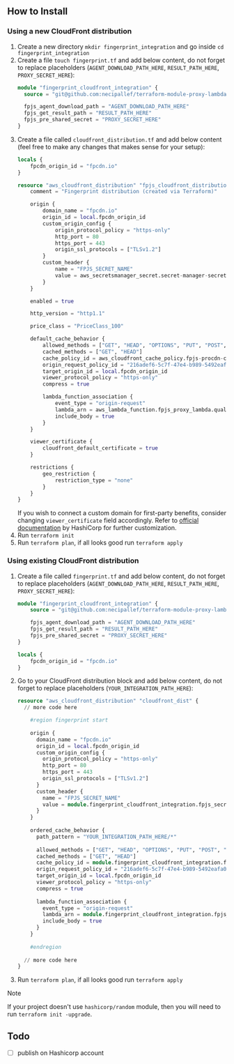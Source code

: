## How to Install

### Using a new CloudFront distribution

1. Create a new directory `mkdir fingerprint_integration` and go inside `cd fingerprint_integration`
2. Create a file `touch fingerprint.tf` and add below content, do not forget to replace placeholders (`AGENT_DOWNLOAD_PATH_HERE`, `RESULT_PATH_HERE`, `PROXY_SECRET_HERE`):
    ```terraform
    module "fingerprint_cloudfront_integration" {
      source = "git@github.com:necipallef/terraform-module-proxy-lambda.git/?ref=v0.4.0"

      fpjs_agent_download_path = "AGENT_DOWNLOAD_PATH_HERE"
      fpjs_get_result_path = "RESULT_PATH_HERE"
      fpjs_pre_shared_secret = "PROXY_SECRET_HERE"
    }
    ```
3. Create a file called `cloudfront_distribution.tf` and add below content (feel free to make any changes that makes sense for your setup):
   ```terraform
   locals {
       fpcdn_origin_id = "fpcdn.io"
   }
   
   resource "aws_cloudfront_distribution" "fpjs_cloudfront_distribution" {
       comment = "Fingerprint distribution (created via Terraform)"
   
       origin {
           domain_name = "fpcdn.io"
           origin_id = local.fpcdn_origin_id
           custom_origin_config {
               origin_protocol_policy = "https-only"
               http_port = 80
               https_port = 443
               origin_ssl_protocols = ["TLSv1.2"]
           }
           custom_header {
               name = "FPJS_SECRET_NAME"
               value = aws_secretsmanager_secret.secret-manager-secret-created-by-terraform.arn
           }
       }
   
       enabled = true
   
       http_version = "http1.1"
   
       price_class = "PriceClass_100"
   
       default_cache_behavior {
           allowed_methods = ["GET", "HEAD", "OPTIONS", "PUT", "POST", "PATCH", "DELETE"]
           cached_methods = ["GET", "HEAD"]
           cache_policy_id = aws_cloudfront_cache_policy.fpjs-procdn-cache-policy.id
           origin_request_policy_id = "216adef6-5c7f-47e4-b989-5492eafa07d3" # Default AllViewer policy
           target_origin_id = local.fpcdn_origin_id
           viewer_protocol_policy = "https-only"
           compress = true
   
           lambda_function_association {
               event_type = "origin-request"
               lambda_arn = aws_lambda_function.fpjs_proxy_lambda.qualified_arn
               include_body = true
           }
       }
   
       viewer_certificate {
           cloudfront_default_certificate = true
       }
   
       restrictions {
           geo_restriction {
               restriction_type = "none"
           }
       }
   }
   ```
   If you wish to connect a custom domain for first-party benefits, consider changing `viewer_certificate` field accordingly. Refer to [official documentation](https://registry.terraform.io/providers/hashicorp/aws/latest/docs/resources/cloudfront_distribution) by HashiCorp for further customization.
4. Run `terraform init`
5. Run `terraform plan`, if all looks good run `terraform apply`

### Using existing CloudFront distribution

1. Create a file called `fingerprint.tf` and add below content, do not forget to replace placeholders (`AGENT_DOWNLOAD_PATH_HERE`, `RESULT_PATH_HERE`, `PROXY_SECRET_HERE`):
    ```terraform
    module "fingerprint_cloudfront_integration" {
        source = "git@github.com:necipallef/terraform-module-proxy-lambda.git/?ref=v0.4.0"

        fpjs_agent_download_path = "AGENT_DOWNLOAD_PATH_HERE"
        fpjs_get_result_path = "RESULT_PATH_HERE"
        fpjs_pre_shared_secret = "PROXY_SECRET_HERE"
    }
    
    locals {
        fpcdn_origin_id = "fpcdn.io"
    }

    ```
2. Go to your CloudFront distribution block and add below content, do not forget to replace placeholders (`YOUR_INTEGRATION_PATH_HERE`):
    ```terraform
    resource "aws_cloudfront_distribution" "cloudfront_dist" {
      // more code here
    
        #region fingerprint start
        
        origin {
          domain_name = "fpcdn.io"
          origin_id = local.fpcdn_origin_id
          custom_origin_config {
            origin_protocol_policy = "https-only"
            http_port = 80
            https_port = 443
            origin_ssl_protocols = ["TLSv1.2"]
          }
          custom_header {
            name = "FPJS_SECRET_NAME"
            value = module.fingerprint_cloudfront_integration.fpjs_secret_manager_arn
          }
        }
        
        ordered_cache_behavior {
          path_pattern = "YOUR_INTEGRATION_PATH_HERE/*"
        
          allowed_methods = ["GET", "HEAD", "OPTIONS", "PUT", "POST", "PATCH", "DELETE"]
          cached_methods = ["GET", "HEAD"]
          cache_policy_id = module.fingerprint_cloudfront_integration.fpjs_cache_policy_id
          origin_request_policy_id = "216adef6-5c7f-47e4-b989-5492eafa07d3" # Default AllViewer policy
          target_origin_id = local.fpcdn_origin_id
          viewer_protocol_policy = "https-only"
          compress = true
        
          lambda_function_association {
            event_type = "origin-request"
            lambda_arn = module.fingerprint_cloudfront_integration.fpjs_proxy_lambda_arn
            include_body = true
          }
        }
        
        #endregion
      
      // more code here
    }
    ```
3. Run `terraform plan`, if all looks good run `terraform apply`

> [!NOTE]
> If your project doesn't use `hashicorp/random` module, then you will need to run `terraform init -upgrade`.

## Todo
- [ ] publish on Hashicorp account
